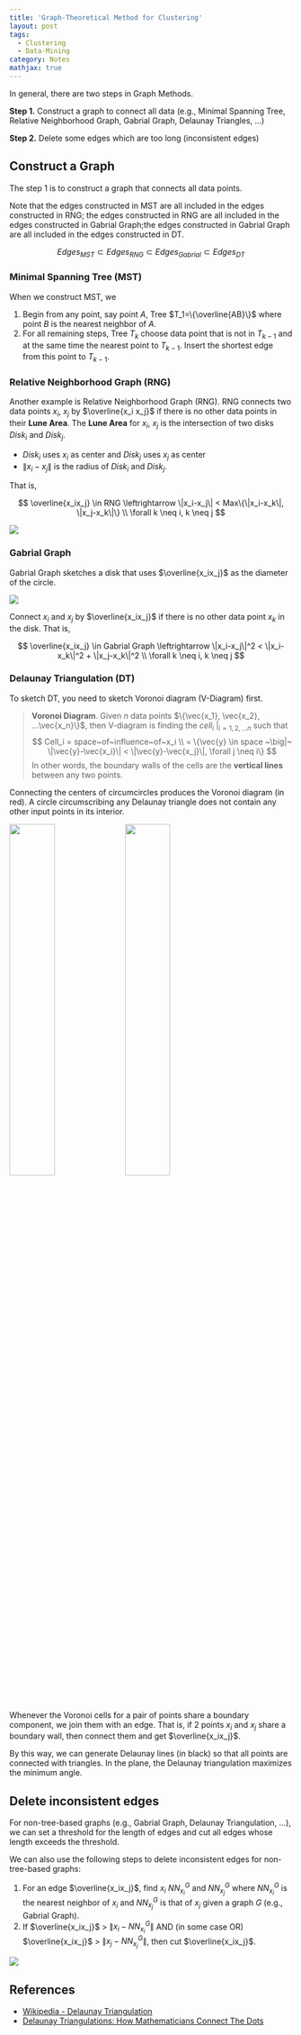 ```yaml
---
title: 'Graph-Theoretical Method for Clustering'
layout: post
tags:
  - Clustering
  - Data-Mining
category: Notes
mathjax: true
---
```


In general, there are two steps in Graph Methods.

**Step 1.** Construct a graph to connect all data (e.g., Minimal Spanning Tree, Relative Neighborhood Graph, Gabrial Graph, Delaunay Triangles, ...)

**Step 2.** Delete some edges which are too long (inconsistent edges)

<!--more-->

## Construct a Graph

The step 1 is to construct a graph that connects all data points.

Note that the edges constructed in MST are all included in the edges constructed in RNG; the edges constructed in RNG are all included in the edges constructed in Gabrial Graph;the edges constructed in Gabrial Graph are all included in the edges constructed in DT.

$$
Edges_{MST} \subset Edges_{RNG} \subset Edges_{Gabrial} \subset Edges_{DT}
$$

### Minimal Spanning Tree (MST)

When we construct MST, we 

1. Begin from any point, say point $A$, Tree $T_1=\{\overline{AB}\}$ where point $B$ is the nearest neighbor of $A$.
2. For all remaining steps, Tree $T_k$ choose data point that is not in $T_{k-1}$ and at the same time the nearest point to $T_{k-1}$.   Insert the shortest edge from this point to $T_{k-1}$.

### Relative Neighborhood Graph (RNG)

Another example is Relative Neighborhood Graph (RNG).   RNG connects two data points $x_i$, $x_j$ by $\overline{x_i x_j}$ if there is no other data points in their **Lune Area**.   The **Lune Area** for $x_i$, $x_j$ is the intersection of two disks $Disk_i$ and $Disk_j$.
 - $Disk_i$ uses $x_i$ as center and $Disk_j$ uses $x_j$ as center
 - $\|x_i-x_j\|$ is the radius of $Disk_i$ and $Disk_j$.

That is,

$$
\overline{x_ix_j} \in RNG \leftrightarrow \|x_i-x_j\| < Max\{\|x_i-x_k\|, \|x_j-x_k\|\}
\\
\forall k \neq i, k \neq j
$$

![](https://i.imgur.com/OWWnhSC.png)


### Gabrial Graph

Gabrial Graph sketches a disk that uses $\overline{x_ix_j}$ as the diameter of the circle.

![](https://i.imgur.com/rXjCxRH.png)


Connect $x_i$ and $x_j$ by $\overline{x_ix_j}$ if there is no other data point $x_k$ in the disk.   That is,

$$
\overline{x_ix_j} \in Gabrial Graph \leftrightarrow \|x_i-x_j\|^2 < \|x_i-x_k\|^2 + \|x_j-x_k\|^2
\\
\forall k \neq i, k \neq j
$$


### Delaunay Triangulation (DT)

To sketch DT, you need to sketch Voronoi diagram (V-Diagram) first.

> **Voronoi Diagram**.   Given $n$ data points $\{\vec{x_1}, \vec{x_2}, ...\vec{x_n}\}$, then  V-diagram is finding the $cell_i~\big|_{i=1,2,...n}$ such that
> $$
> Cell_i = space~of~influence~of~x_i
> \\
> = \{\vec{y} \in space ~\big|~ \|\vec{y}-\vec{x_i}\| < \|\vec{y}-\vec{x_j}\|, \forall j \neq i\}
> $$
> In other words, the boundary walls of the cells are the **vertical lines** between any two points.

Connecting the centers of circumcircles produces the Voronoi diagram (in red).   A circle circumscribing any Delaunay triangle does not contain any other input points in its interior.

<img src="https://i.imgur.com/m2dwd8E.png" style="width:40%">
<img src="https://i.imgur.com/zF2X8cN.png" style="width:40%">


Whenever the Voronoi cells for a pair of points share a boundary component, we join them with an edge.   That is, if 2 points $x_i$ and $x_j$ share a boundary wall, then connect them and get $\overline{x_ix_j}$.

By this way, we can generate Delaunay lines (in black) so that all points are connected with triangles.   In the plane, the Delaunay triangulation maximizes the minimum angle.

## Delete inconsistent edges

For non-tree-based graphs (e.g., Gabrial Graph, Delaunay Triangulation, ...), we can set a threshold for the length of edges and cut all edges whose length exceeds the threshold.

We can also use the following steps to delete inconsistent edges for non-tree-based graphs:

1. For an edge $\overline{x_ix_j}$, find $x_i$ $NN_{x_i}^G$ and $NN_{x_j}^G$ where $NN_{x_i}^G$ is the nearest neighbor of $x_i$ and $NN_{x_j}^G$ is that of $x_j$ given a graph $G$ (e.g., Gabrial Graph).
2. If $\overline{x_ix_j}$ > $\|x_i-NN_{x_i}^G\|$ AND (in some case OR) $\overline{x_ix_j}$ > $\|x_j-NN_{x_j}^G\|$, then cut $\overline{x_ix_j}$.

![](https://i.imgur.com/emC17mI.png)


## References
- [Wikipedia - Delaunay Triangulation](https://en.wikipedia.org/wiki/Delaunay_triangulation)
- [Delaunay Triangulations: How Mathematicians Connect The Dots](https://www.forbes.com/sites/kevinknudson/2016/06/13/delaunay-triangulations-how-mathematicians-connect-the-dots/2/#722666e161d3)
